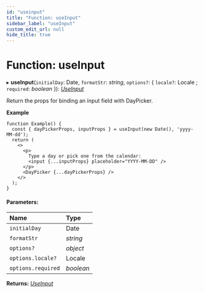 ```yaml
---
id: "useinput"
title: "Function: useInput"
sidebar_label: "useInput"
custom_edit_url: null
hide_title: true
---
```


# Function: useInput

▸ **useInput**(`initialDay`: Date, `formatStr`: *string*, `options?`: { `locale?`: Locale ; `required`: *boolean*  }): [*UseInput*](../types/useinput.md)

Return the props for binding an input field with DayPicker.

**Example**

```
function Example() {
  const { dayPickerProps, inputProps } = useInput(new Date(), 'yyyy-MM-dd');
  return (
    <>
      <p>
        Type a day or pick one from the calendar:
        <input {...inputProps} placeholder="YYYY-MM-DD" />
      </p>
      <DayPicker {...dayPickerProps} />
    </>
  );
}
```

#### Parameters:

Name | Type |
:------ | :------ |
`initialDay` | Date |
`formatStr` | *string* |
`options?` | *object* |
`options.locale?` | Locale |
`options.required` | *boolean* |

**Returns:** [*UseInput*](../types/useinput.md)
